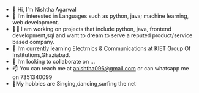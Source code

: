 - 👋 Hi, I’m Nishtha Agarwal
- 👀 I’m interested in Languages such as python, java; machine learning, web development.
- 👩‍🎓 I am working on projects that include python, java, frontend development,sql and want to dream to serve a reputed product/service based company.
- 🌱 I’m currently learning Electrnics & Communications at KIET Group Of Institutions,Ghaziabad.
- 💞️ I’m looking to collaborate on ...
- 📫 You can reach me at anishtha096@gmail.com or can whatsapp me on 7351340099
- 🚴‍My hobbies are Singing,dancing,surfing the net
<!---
Nishtha096/Nishtha096 is a ✨ special ✨ repository because its `README.md` (this file) appears on your GitHub profile.
You can click the Preview link to take a look at your changes.
--->
